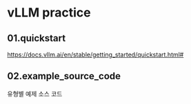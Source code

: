 # vLLM practice

## 01.quickstart

<https://docs.vllm.ai/en/stable/getting_started/quickstart.html#>

## 02.example_source_code

유형별 예제 소스 코드